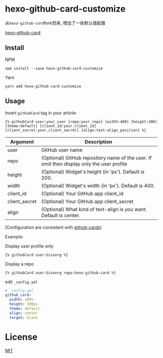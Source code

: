 # hexo-github-card-customize
从`hexo-github-card`fork而来, 增加了一些默认值配置

[hexo-github-card](https://github.com/Gisonrg/hexo-github-card).


## Install

NPM
```
npm install --save hexo-github-card-customize
```

Yarn
```
yarn add hexo-github-card-customize
```

## Usage

Insert `githubCard` tag in your article:

```
{% githubCard user:your_user [repo:your_repo] [width:400] [height:200] [theme:default] [client_id:your_client_id] [client_secret:your_client_secret] [align:text-align_position] %}
```

Argument | Description
-------- | -----------
user     | GitHub user name
repo     |  (Optional) GitHub repository name of the user. If omit then display only the user profile
height   | (Optional) Widget's height (in 'px'). Default is 200.
width   | (Optional) Widget's width (in 'px'). Default is 400.
client_id | (Optional) Your GitHub app client_id
client_secret | (Optional) Your GitHub app client_secret
align | (Optional) What kind of text-align is you want. Default is center.

(Configuration are consistent with [github-cards](https://github.com/lepture/github-cards#widgetjs))

Example:

Display user profile only
```
{% githubCard user:Gisonrg %}
```

Display a repo
```
{% githubCard user:Gisonrg repo:hexo-github-card %}
```
edit `_config.yml`
```yaml
# _config.yml
github_card:
  width: 100%
  height: 200px
  theme: default
  align: center
  target: blank
```

License
=======

[MIT](LICENSE)

